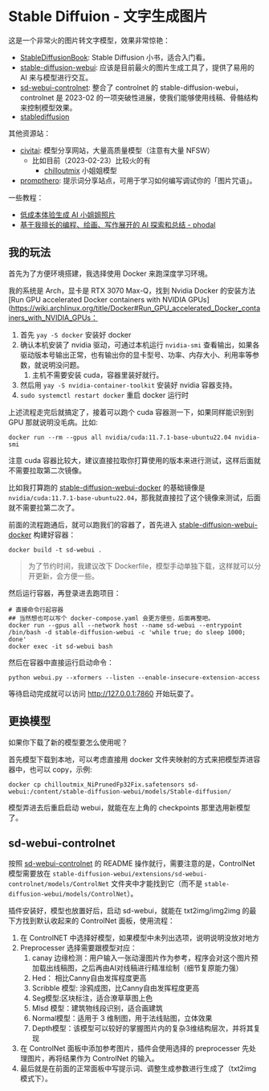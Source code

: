 # Stable Diffuion - 文字生成图片

这是一个非常火的图片转文字模型，效果非常惊艳：

- [StableDiffusionBook](https://github.com/sudoskys/StableDiffusionBook): Stable Diffusion 小书，适合入门看。
- [stable-diffusion-webui](https://github.com/AUTOMATIC1111/stable-diffusion-webui): 应该是目前最火的图片生成工具了，提供了易用的 AI 来与模型进行交互。
- [sd-webui-controlnet](https://github.com/Mikubill/sd-webui-controlnet): 整合了 controlnet 的 stable-diffusion-webui，controlnet 是 2023-02 的一项突破性进展，使我们能够使用线稿、骨骼结构来控制模型效果。
- [stablediffusion](https://github.com/Stability-AI/stablediffusion)

其他资源站：

- [civitai](https://civitai.com): 模型分享网站，大量高质量模型（注意有大量 NFSW）
  - 比如目前（2023-02-23）比较火的有
    - [chilloutmix](https://civitai.com/models/6424/chilloutmix) 小姐姐模型
- [prompthero](https://prompthero.com/stable-diffusion-prompts): 提示词分享站点，可用于学习如何编写调试你的「图片咒语」。

一些教程：

- [低成本体验生成 AI 小姐姐照片](https://medium.com/@croath/%E4%BD%8E%E6%88%90%E6%9C%AC%E4%BD%93%E9%AA%8C%E7%94%9F%E6%88%90-ai-%E5%B0%8F%E5%A7%90%E5%A7%90%E7%85%A7%E7%89%87-85ffa7c13cd7)
- [基于我擅长的编程、绘画、写作展开的 AI 探索和总结 - phodal](https://github.com/phodal/ai-research)


## 我的玩法

首先为了方便环境搭建，我选择使用 Docker 来跑深度学习环境。

我的系统是 Arch，显卡是 RTX 3070 Max-Q，找到 Nvidia Docker 的安装方法 [Run GPU accelerated Docker containers with NVIDIA GPUs](https://wiki.archlinux.org/title/Docker#Run_GPU_accelerated_Docker_containers_with_NVIDIA_GPUs：

1. 首先 `yay -S docker` 安装好 docker
2. 确认本机安装了 nvidia 驱动，可通过本机运行 `nvidia-smi` 查看输出，如果各驱动版本号输出正常，也有输出你的显卡型号、功率、内存大小、利用率等参数，就说明没问题。
   1. 主机不需要安装 cuda，容器里装好就行。
3. 然后用 `yay -S nvidia-container-toolkit` 安装好 nvidia 容器支持。
4. `sudo systemctl restart docker` 重启 docker 运行时

上述流程走完后就搞定了，接着可以跑个 cuda 容器测一下，如果同样能识别到 GPU 那就说明没毛病。比如:

```shell
docker run --rm --gpus all nvidia/cuda:11.7.1-base-ubuntu22.04 nvidia-smi
```

注意 cuda 容器比较大，建议直接拉取你打算使用的版本来进行测试，这样后面就不需要拉取第二次镜像。

比如我打算跑的 [stable-diffusion-webui-docker](https://github.com/camenduru/stable-diffusion-webui-docker/blob/main/Dockerfile) 的基础镜像是 `nvidia/cuda:11.7.1-base-ubuntu22.04`，那我就直接拉了这个镜像来测试，后面就不需要拉第二次了。


前面的流程跑通后，就可以跑我们的容器了，首先进入 [stable-diffusion-webui-docker](https://github.com/camenduru/stable-diffusion-webui-docker/blob/main/Dockerfile) 构建好容器：

```shell
docker build -t sd-webui .
```

>为了节约时间，我建议改下 Dockerfile，模型手动单独下载，这样就可以分开更新，会方便一些。

然后运行容器，再登录进去跑项目：

```shell
# 直接命令行起容器
## 当然想也可以写个 docker-compose.yaml 会更方便些，后面再整吧。
docker run --gpus all --network host --name sd-webui --entrypoint /bin/bash -d stable-diffusion-webui -c 'while true; do sleep 1000; done'
docker exec -it sd-webui bash
```

然后在容器中直接运行启动命令：

```shell
python webui.py --xformers --listen --enable-insecure-extension-access
```

等待启动完成就可以访问 <http://127.0.0.1:7860> 开始玩耍了。

## 更换模型

如果你下载了新的模型要怎么使用呢？

首先模型下载到本地，可以考虑直接用 docker 文件夹映射的方式来把模型弄进容器中，也可以 copy，示例:

```shell
docker cp chilloutmix_NiPrunedFp32Fix.safetensors sd-webui:/content/stable-diffusion-webui/models/Stable-diffusion/
```

模型弄进去后重启启动 webui，就能在左上角的 checkpoints 那里选用新模型了。


## sd-webui-controlnet

按照 [sd-webui-controlnet](https://github.com/Mikubill/sd-webui-controlnet) 的 README 操作就行，需要注意的是，ControlNet 模型需要放在 `stable-diffusion-webui/extensions/sd-webui-controlnet/models/ControlNet` 文件夹中才能找到它（而不是 `stable-diffusion-webui/models/ControlNet`）。

插件安装好，模型也放置好后，启动 sd-webui，就能在 txt2img/img2img 的最下方找到默认收起来的 ControlNet 面板，使用流程：

1. 在 ControlNET 中选择好模型，如果模型中未列出选项，说明说明没放对地方
2. Preprocesser 选择需要跟模型对应：
   1. canay 边缘检测：用户输入一张动漫图片作为参考，程序会对这个图片预加载出线稿图，之后再由AI对线稿进行精准绘制（细节复原能力强）
   2. Hed： 相比Canny自由发挥程度更高
   3. Scribble 模型: 涂鸦成图，比Canny自由发挥程度更高
   4. Seg模型:区块标注，适合潦草草图上色 
   5. Mlsd 模型：建筑物线段识别，适合画建筑
   6. Normal模型：适用于 3 维制图，用于法线贴图，立体效果
   7. Depth模型：该模型可以较好的掌握图片内的复杂3维结构层次，并将其复现
3. 在 ControlNet 面板中添加参考图片，插件会使用选择的 preprocesser 先处理图片，再将结果作为 ControlNet 的输入。
4. 最后就是在前面的正常面板中写提示词、调整生成参数进行生成了（txt2img 模式下）。

